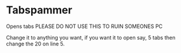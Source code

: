 # Tabspammer
Opens tabs
PLEASE DO NOT USE THIS TO RUIN SOMEONES PC

Change it to anything you want, if you want it to open say, 5 tabs then change the 20 on line 5.
